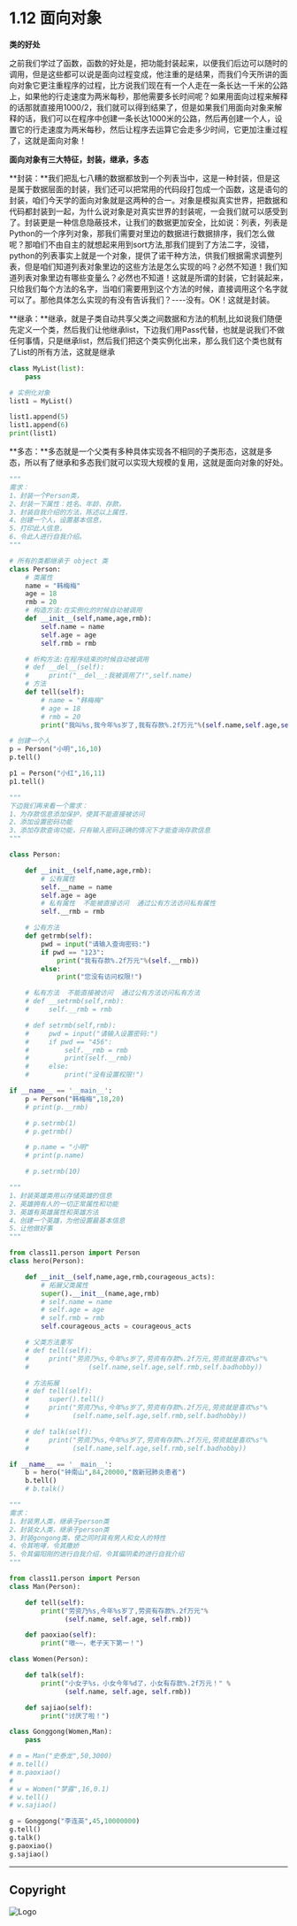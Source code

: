 # 1.12 面向对象

**类的好处**

之前我们学过了函数，函数的好处是，把功能封装起来，以便我们后边可以随时的调用，但是这些都可以说是面向过程变成，他注重的是结果，而我们今天所讲的面向对象它更注重程序的过程，比方说我们现在有一个人走在一条长达一千米的公路上，如果他的行走速度为两米每秒，那他需要多长时间呢？如果用面向过程来解释的话那就直接用1000/2，我们就可以得到结果了，但是如果我们用面向对象来解释的话，我们可以在程序中创建一条长达1000米的公路，然后再创建一个人，设置它的行走速度为两米每秒，然后让程序去运算它会走多少时间，它更加注重过程了，这就是面向对象！

**面向对象有三大特征，封装，继承，多态**

**封装：**我们把乱七八糟的数据都放到一个列表当中，这是一种封装，但是这是属于数据层面的封装，我们还可以把常用的代码段打包成一个函数，这是语句的封装，咱们今天学的面向对象就是这两种的合一。对象是模拟真实世界，把数据和代码都封装到一起，为什么说对象是对真实世界的封装呢，一会我们就可以感受到了。封装更是一种信息隐蔽技术，让我们的数据更加安全，比如说：列表，列表是Python的一个序列对象，那我们需要对里边的数据进行数据排序，我们怎么做呢？那咱们不由自主的就想起来用到sort方法,那我们提到了方法二字，没错，python的列表事实上就是一个对象，提供了诺干种方法，供我们根据需求调整列表，但是咱们知道列表对象里边的这些方法是怎么实现的吗？必然不知道！我们知道列表对象里边有哪些变量么？必然也不知道！这就是所谓的封装，它封装起来，只给我们每个方法的名字，当咱们需要用到这个方法的时候，直接调用这个名字就可以了。那他具体怎么实现的有没有告诉我们？----没有。OK！这就是封装。

**继承：**继承，就是子类自动共享父类之间数据和方法的机制,比如说我们随便先定义一个类，然后我们让他继承list，下边我们用Pass代替，也就是说我们不做任何事情，只是继承list，然后我们把这个类实例化出来，那么我们这个类也就有了List的所有方法，这就是继承

```python
class MyList(list):
    pass

# 实例化对象
list1 = MyList()

list1.append(5)
list1.append(6)
print(list1)
```

**多态：**多态就是一个父类有多种具体实现各不相同的子类形态，这就是多态，所以有了继承和多态我们就可以实现大规模的复用，这就是面向对象的好处。

```python
"""
需求：
1、封装一个Person类，
2、封装一下属性：姓名、年龄、存款，
3、封装自我介绍的方法，陈述以上属性，
4、创建一个人，设置基本信息，
5、打印此人信息，
6、令此人进行自我介绍。
"""
```

```python
# 所有的类都继承于 object 类
class Person:
    # 类属性
    name = "韩梅梅"
    age = 18
    rmb = 20
    # 构造方法:在实例化的时候自动被调用
    def __init__(self,name,age,rmb):
        self.name = name
        self.age = age
        self.rmb = rmb

    # 析构方法:在程序结束的时候自动被调用
    # def __del__(self):
    #     print("__del__:我被调用了!",self.name)
    # 方法
    def tell(self):
        # name = "韩梅梅"
        # age = 18
        # rmb = 20
        print("我叫%s,我今年%s岁了,我有存款%.2f万元"%(self.name,self.age,self.rmb))

# 创建一个人
p = Person("小明",16,10)
p.tell()

p1 = Person("小红",16,11)
p1.tell()
```

```python
"""
下边我们再来看一个需求：
1、为存款信息添加保护，使其不能直接被访问
2、添加设置密码功能
3、添加存款查询功能，只有输入密码正确的情况下才能查询存款信息
"""
```

```python
class Person:

    def __init__(self,name,age,rmb):
        # 公有属性
        self.__name = name
        self.age = age
        # 私有属性  不能被直接访问  通过公有方法访问私有属性
        self.__rmb = rmb

    # 公有方法
    def getrmb(self):
        pwd = input("请输入查询密码:")
        if pwd == "123":
            print("我有存款%.2f万元"%(self.__rmb))
        else:
            print("您没有访问权限!")

    # 私有方法  不能直接被访问  通过公有方法访问私有方法
    # def __setrmb(self,rmb):
    #     self.__rmb = rmb

    # def setrmb(self,rmb):
    #     pwd = input("请输入设置密码:")
    #     if pwd == "456":
    #         self.__rmb = rmb
    #         print(self.__rmb)
    #     else:
    #         print("没有设置权限!")

if __name__ == '__main__':
    p = Person("韩梅梅",18,20)
    # print(p.__rmb)

    # p.setrmb(1)
    # p.getrmb()

    # p.name = "小明"
    # print(p.name)

    # p.setrmb(10)
```

```python
"""
1、封装英雄类用以存储英雄的信息
2、英雄拥有人的一切正常属性和功能
3、英雄有英雄属性和英雄方法
4、创建一个英雄，为他设置最基本信息
5、让他做好事
"""
```

```python
from class11.person import Person
class hero(Person):

    def __init__(self,name,age,rmb,courageous_acts):
        # 拓展父类属性
        super().__init__(name,age,rmb)
        # self.name = name
        # self.age = age
        # self.rmb = rmb
        self.courageous_acts = courageous_acts

    # 父类方法重写
    # def tell(self):
    #     print("劳资乃%s,今年%s岁了,劳资有存款%.2f万元,劳资就是喜欢%s"%
    #               (self.name,self.age,self.rmb,self.badhobby))

    # 方法拓展
    # def tell(self):
    #     super().tell()
    #     print("劳资乃%s,今年%s岁了,劳资有存款%.2f万元,劳资就是喜欢%s"%
    #           (self.name,self.age,self.rmb,self.badhobby))

    # def talk(self):
    #     print("劳资乃%s,今年%s岁了,劳资有存款%.2f万元,劳资就是喜欢%s"%
    #           (self.name,self.age,self.rmb,self.badhobby))

if __name__ == '__main__':
    b = hero("钟南山",84,20000,"救新冠肺炎患者")
    b.tell()
    # b.talk()
```

```python
"""
需求：
1、封装男人类，继承于person类
2、封装女人类，继承于person类
3、封装gongong类，使之同时具有男人和女人的特性
4、令其咆哮，令其撒娇
5、令其偏阳刚的进行自我介绍，令其偏阴柔的进行自我介绍
"""
```

```python
from class11.person import Person
class Man(Person):

    def tell(self):
        print("劳资乃%s,今年%s岁了,劳资有存款%.2f万元"%
              (self.name, self.age, self.rmb))

    def paoxiao(self):
        print("嗷~~，老子天下第一！")

class Women(Person):

    def talk(self):
        print("小女子%s，小女今年%d了，小女有存款%.2f万元！" %
              (self.name, self.age, self.rmb))

    def sajiao(self):
        print("讨厌了啦！")

class Gonggong(Women,Man):
    pass

# m = Man("史泰龙",50,3000)
# m.tell()
# m.paoxiao()
#
# w = Women("梦露",16,0.1)
# w.tell()
# w.sajiao()

g = Gonggong("李连英",45,10000000)
g.tell()
g.talk()
g.paoxiao()
g.sajiao()
```

---
## Copyright

![Logo](../../joint_logo.png)